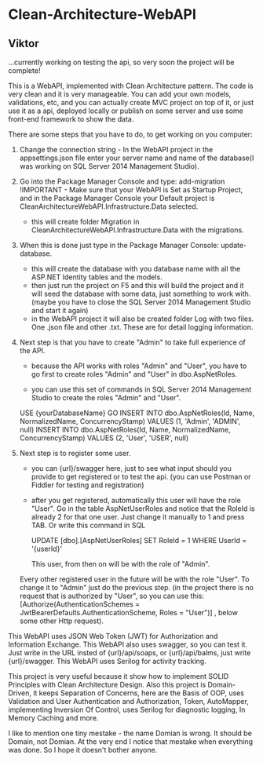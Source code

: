 # Clean-Architecture-WebAPI

## Viktor

...currently working on testing the api, so very soon the project will be complete!

This is a WebAPI, implemented with Clean Architecture pattern. The code is very clean and it is very manageable. 
You can add your own models, validations, etc, and you can actually create MVC project on top of it, or just 
use it as a api, deployed locally or publish on some server and use some front-end framework to show the data.

There are some steps that you have to do, to get working on you computer:

1.  Change the connection string - In the WebAPI project in the appsettings.json file enter your server name 
    and name of the database(I was working on SQL Server 2014 Management Studio).

2.  Go into the Package Manager Console and type: add-migration 
    !IMPORTANT - Make sure that your WebAPI is Set as Startup Project, 
    and in the Package Manager Console your Default project is CleanArchitectureWebAPI.Infrastructure.Data selected.
    
    - this will create folder Migration in CleanArchitectureWebAPI.Infrastructure.Data with the migrations. 
      
3.  When this is done just type in the Package Manager Console: update-database.
    - this will create the database with you database name with all the ASP.NET Identity tables and the models.
    - then just run the project on F5 and this will build the project and it will seed the database with some data, just something to work with. (maybe you have to close the         SQL Server 2014 Management Studio and start it again)
    - in the WebAPI project it will also be created folder Log with two files. One .json file and other .txt.
      These are for detail logging information.
    
4.  Next step is that you have to create "Admin" to take full experience of the API. 
    - because the API works with roles "Admin" and "User", you have to go first to create roles "Admin" and "User" in dbo.AspNetRoles.
    
    - you can use this set of commands in SQL Server 2014 Management Studio to create the roles "Admin" and "User".
    
    USE {yourDatabaseName}
    GO
    INSERT INTO dbo.AspNetRoles(Id, Name, NormalizedName, ConcurrencyStamp)
    VALUES (1, 'Admin', 'ADMIN', null)
    INSERT INTO dbo.AspNetRoles(Id, Name, NormalizedName, ConcurrencyStamp)
    VALUES (2, 'User', 'USER', null)
    
5.  Next step is to register some user.
    - you can {url}/swagger here, just to see what input should you provide to get registered or to test the api. (you can use Postman or Fiddler for testing and registration)
    - after you get registered, automatically this user will have the role "User". 
       Go in the table AspNetUserRoles and notice that the RoleId is already 2 for that one user. Just change it manually to 1 and press TAB.
       Or write this command in SQL
       
       UPDATE [dbo].[AspNetUserRoles] SET RoleId = 1 
       WHERE UserId = '{userId}'
       
       This user, from then on will be with the role of "Admin". 
    
    Every other registered user in the future will be with the role "User". To change it to "Admin" just do the previous step. 
    (in the project there is no request that is authorized by "User", so you can use this:
      [Authorize(AuthenticationSchemes = JwtBearerDefaults.AuthenticationScheme, Roles = "User")] , below some other Http request).

This WebAPI uses JSON Web Token (JWT) for Authorization and Information Exchange.
This WebAPI also uses swagger, so you can test it. Just write in the URL insted of {url}/api/soaps, or {url}/api/balms, just write {url}/swagger.
This WebAPI uses Serilog for activity tracking.


This project is very useful because it show how to implement SOLID Principles with Clean Architecture Design.
Also this project is Domain-Driven, it keeps Separation of Concerns, here are the Basis of OOP, uses Validation and User Authentication and Authorization, Token, AutoMapper, implementing Inversion Of Control, uses Serilog for diagnostic logging, In Memory Caching and more.

I like to mention one tiny mestake - the name Domian is wrong. It should be Domain, not Domian.
At the very end I notice that mestake when everything was done. So I hope it doesn't bother anyone.



